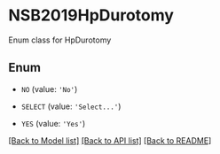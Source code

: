 # NSB2019HpDurotomy

Enum class for HpDurotomy

## Enum

* `NO` (value: `'No'`)

* `SELECT` (value: `'Select...'`)

* `YES` (value: `'Yes'`)

[[Back to Model list]](../README.md#documentation-for-models) [[Back to API list]](../README.md#documentation-for-api-endpoints) [[Back to README]](../README.md)



